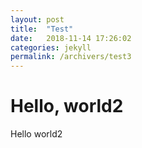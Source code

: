 ```yaml
---
layout: post
title:  "Test"
date:   2018-11-14 17:26:02
categories: jekyll
permalink: /archivers/test3
---
```


# Hello, world2

Hello world2